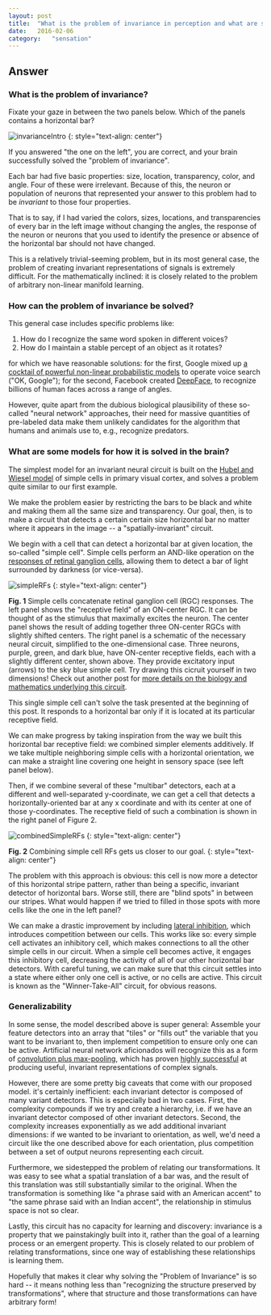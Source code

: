 ```yaml
---
layout: post
title:	"What is the problem of invariance in perception and what are some models for how it is solved in the brain?"
date:	2016-02-06
category:	"sensation"
---
```

## Answer

### What is the problem of invariance?

Fixate your gaze in between the two panels below.
Which of the panels contains a horizontal bar?

![invarianceIntro]
{: style="text-align: center"}

If you answered "the one on the left", you are correct,
and your brain successfully solved the "problem of invariance".

Each bar had five basic properties:
size, location, transparency, color, and angle.
Four of these were irrelevant.
Because of this, the neuron or population of neurons
that represented your answer to this problem
had to be *invariant* to those four properties.

That is to say, if I had varied the colors, sizes, locations, and transparencies
of every bar in the left image without changing the angles,
the response of the neuron or neurons that you used to identify the presence or absence
of the horizontal bar should not have changed.

This is a relatively trivial-seeming problem,
but in its most general case,
the problem of creating invariant representations of signals is extremely difficult.
For the mathematically inclined:
it is closely related to the problem of arbitrary non-linear manifold learning.

### How can the problem of invariance be solved?

This general case includes specific problems like:

1. How do I recognize the same word spoken in different voices?
2. How do I maintain a stable percept of an object as it rotates?

for which we have reasonable solutions:
for the first, Google mixed up
[a cocktail of powerful non-linear probabilistic models](http://googleresearch.blogspot.com/2015/09/google-voice-search-faster-and-more.html)
to operate voice search ("OK, Google");
for the second, Facebook created
[DeepFace](https://research.facebook.com/publications/deepface-closing-the-gap-to-human-level-performance-in-face-verification/),
to recognize billions of human faces across a range of angles.

However, quite apart from the dubious biological plausibility of these so-called "neural network" approaches,
their need for massive quantities of pre-labeled data make them unlikely candidates for
the algorithm that humans and animals use to, e.g., recognize predators.

### What are some models for how it is solved in the brain?

The simplest model for an invariant neural circuit is built on the
[Hubel and Wiesel model]({{site.baseurl}}/92vii)
of simple cells in primary visual cortex,
and solves a problem quite similar to our first example.

We make the problem easier by restricting the bars to be black and white
and making them all the same size and transparency.
Our goal, then, is to make a circuit that detects a certain certain size horizontal bar
no matter where it appears in the image -- a "spatially-invariant" circuit.

We begin with a cell that can detect a horizontal bar at given location,
the so-called "simple cell".
Simple cells perform an AND-like operation on the
[responses of retinal ganglion cells]({{site.baseurl}}/50),
allowing them to detect a bar of light surrounded by darkness (or vice-versa).

![simpleRFs]
{: style="text-align: center"}

**Fig. 1** Simple cells concatenate retinal ganglion cell (RGC) responses.
The left panel shows the "receptive field" of an ON-center RGC.
It can be thought of as the stimulus that maximally excites the neuron.
The center panel shows the result of adding together three ON-center RGCs
with slightly shifted centers.
The right panel is a schematic of the necessary neural circuit,
simplified to the one-dimensional case.
Three neurons, purple, green, and dark blue, have ON-center receptive fields,
each with a slightly different center, shown above.
They provide excitatory input (arrows) to the sky blue simple cell.
Try drawing this cicruit yourself in two dimensions!
Check out another post for
[more details on the biology and mathematics underlying this circuit]({{site.baseurl}}/50).

This single simple cell can't solve the task presented at the beginning of this post.
It responds to a horizontal bar only if it is located at its particular receptive field.

We can make progress by taking inspiration from the way we built this horizontal bar receptive field:
we combined simpler elements additively.
If we take multiple neighboring simple cells with a horizontal orientation,
we can make a straight line covering one height in sensory space (see left panel below).

Then, if we combine several of these "multibar" detectors,
each at a different and well-separated y-coordinate,
we can get a cell that detects a horizontally-oriented
bar at any x coordinate and with its center at one of those y-coordinates.
The receptive field of such a combination is shown in the right panel of Figure 2.

![combinedSimpleRFs]
{: style="text-align: center"}

**Fig. 2** Combining simple cell RFs gets us closer to our goal.
{: style="text-align: center"}

The problem with this approach is obvious:
this cell is now more a detector of this horizontal stripe pattern,
rather than being a specific, invariant detector of horizontal bars.
Worse still, there are "blind spots" in between our stripes.
What would happen if we tried to filled in those spots with more cells like the one in the left panel?

We can make a drastic improvement by including
[lateral inhibition]({{site.baseurl}}/51),
which introduces competition between our cells.
This works like so:
every simple cell activates an inhibitory cell,
which makes connections to all the other simple cells in our circuit.
When a simple cell becomes active, it engages this inhibitory cell,
decreasing the activity of all of our other horizontal bar detectors.
With careful tuning, we can make sure that this circuit settles into a state
where either only one cell is active, or no cells are active.
This circuit is known as the "Winner-Take-All" circuit, for obvious reasons.

### Generalizability

In some sense, the model described above is super general:
Assemble your feature detectors into an array that "tiles" or "fills out"
the variable that you want to be invariant to,
then implement competition to ensure only one can be active.
Artificial neural network aficionados will recognize this as a form of
[convolution plus max-pooling](http://andrew.gibiansky.com/blog/machine-learning/convolutional-neural-networks/),
which has proven
[highly successful](http://arxiv.org/abs/1409.4842)
at producing useful, invariant representations of complex signals.

However, there are some pretty big caveats that come with our proposed model.
it's certainly inefficient: each invariant detector is composed of many variant detectors.
This is especially bad in two cases.
First, the complexity compounds if we try and create a hierarchy,
i.e. if we have an invariant detector composed of other invariant detectors.
Second, the complexity increases exponentially as we add additional invariant dimensions:
if we wanted to be invariant to orientation, as well, we'd need a circuit like the one described above
for each orientation, plus competition between a set of output neurons representing each circuit.

Furthermore, we sidestepped the problem of relating our transformations.
It was easy to see what a spatial translation of a bar was,
and the result of this translation was still substantially similar to the original.
When the transformation is something like "a phrase said with an American accent"
to "the same phrase said with an Indian accent",
the relationship in stimulus space is not so clear.

Lastly, this circuit has no capacity for learning and discovery:
invariance is a property that we painstakingly built into it,
rather than the goal of a learning process or an emergent property.
This is closely related to our problem of relating transformations,
since one way of establishing these relationships is learning them.

Hopefully that makes it clear why solving the "Problem of Invariance"
is so hard -- it means nothing less than "recognizing the structure preserved by transformations",
where that structure and those transformations can have arbitrary form!


[invarianceIntro]: {{site.imgurl}}/invarianceIntro.png
[simpleRFs]: {{site.imgurl}}/simpleRFs.png
[combinedSimpleRFs]: {{site.imgurl}}/combinedSimpleRFs.png
